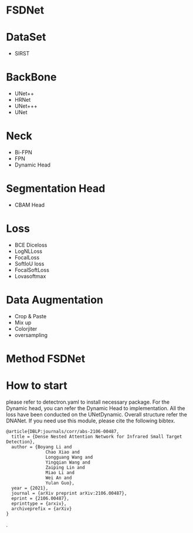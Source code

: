 # FSDNet
# DataSet
 - SIRST
# BackBone
 - UNet++
 - HRNet
 - UNet+++
 - UNet
# Neck
 - Bi-FPN
 - FPN
 - Dynamic Head
# Segmentation Head
 - CBAM Head
# Loss
 -  BCE Diceloss
 -  LogNLLoss
 -  FocalLoss
 -  SoftIoU loss
 -  FocalSoftLoss 
 -  Lovasoftmax
# Data Augmentation
 - Crop \& Paste
 - Mix up
 - Colorjiter
 - oversampling
# Method FSDNet
# How to start
please refer to detectron.yaml to install necessary package. For the Dynamic head, you can refer the Dynamic Head to implementation. All the loss have been conducted on the UNetDynamic. Overall structure refer the DNANet. If you need use this module, please cite the following bibtex. 
 
```
@article{DBLP:journals/corr/abs-2106-00487,
  title = {Dense Nested Attention Network for Infrared Small Target Detection},
  author = {Boyang Li and
               Chao Xiao and
               Longguang Wang and
               Yingqian Wang and
               Zaiping Lin and
               Miao Li and
               Wei An and
               Yulan Guo},
  year = {2021},
  journal = {arXiv preprint arXiv:2106.00487},
  eprint = {2106.00487},
  eprinttype = {arxiv},
  archiveprefix = {arXiv}
}
```
.
